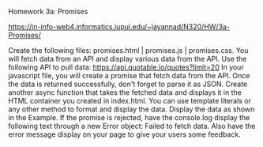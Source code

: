Homework 3a: Promises

https://in-info-web4.informatics.iupui.edu/~jayannad/N320/HW/3a-Promises/

Create the following files:
promises.html |
promises.js |
promises.css.
You will fetch data from an API and display various data from the API. Use the following API to pull data:
https://api.quotable.io/quotes?limit=20
In your javascript file, you will create a promise that fetch data from the API.
Once the data is returned successfully, don't forget to parse it as JSON.
Create another async function that takes the fetched data and displays it in the HTML container you created in index.html. You can use template literals or any other method to format and display the data.
Display the data as shown in the Example.
If the promise is rejected, have the console.log display the following text through a new Error object: Failed to fetch data. Also have the error message display on your page to give your users some feedback. 

